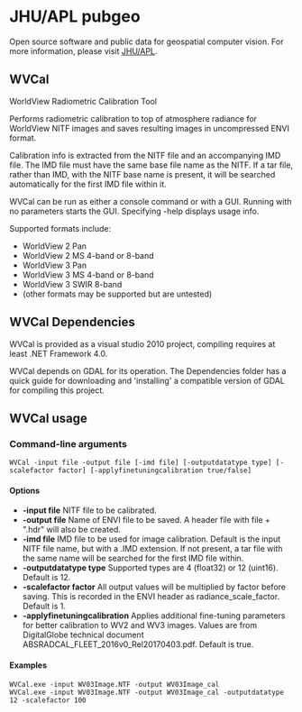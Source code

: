 # JHU/APL pubgeo
Open source software and public data for geospatial computer vision. For more information, please visit [JHU/APL](https://www.jhuapl.edu/pubgeo/).

## WVCal
WorldView Radiometric Calibration Tool

Performs radiometric calibration to top of atmosphere radiance for WorldView NITF images and saves resulting images in uncompressed ENVI format.
	
Calibration info is extracted from the NITF file and an accompanying IMD file. The IMD file must have the same base file name as the NITF. If a tar file, rather than IMD, with the NITF base name is present, it will be searched automatically for the first IMD file within it.

WVCal can be run as either a console command or with a GUI. Running with no parameters starts the GUI. Specifying -help displays usage info.
	
Supported formats include:
* WorldView 2 Pan
* WorldView 2 MS 4-band or 8-band
* WorldView 3 Pan
* WorldView 3 MS 4-band or 8-band
* WorldView 3 SWIR 8-band
* (other formats may be supported but are untested)

## WVCal Dependencies
WVCal is provided as a visual studio 2010 project, compiling requires at least .NET Framework 4.0.

WVCal depends on GDAL for its operation. The Dependencies folder has a quick guide for downloading and 'installing' a compatible version of GDAL for compiling this project.

## WVCal usage

### Command-line arguments
    WVCal -input file -output file [-imd file] [-outputdatatype type] [-scalefactor factor] [-applyfinetuningcalibration true/false]

#### Options
* **-input file** NITF file to be calibrated.
* **-output file** Name of ENVI file to be saved. A header file with file + ".hdr" will also be created.
* **-imd file** IMD file to be used for image calibration. Default is the input NITF file name, but with a .IMD extension. If not present, a tar file with the same name will be searched for the first IMD file within.
* **-outputdatatype type** Supported types are 4 (float32) or 12 (uint16). Default is 12.
* **-scalefactor factor** All output values will be multiplied by factor before saving. This is recorded in the ENVI header as radiance_scale_factor. Default is 1.
* **-applyfinetuningcalibration** Applies additional fine-tuning parameters for better calibration to WV2 and WV3 images. Values are from DigitalGlobe technical document ABSRADCAL_FLEET_2016v0_Rel20170403.pdf. Default is true.

#### Examples
    WVCal.exe -input WV03Image.NTF -output WV03Image_cal
    WVCal.exe -input WV03Image.NTF -output WV03Image_cal -outputdatatype 12 -scalefactor 100
